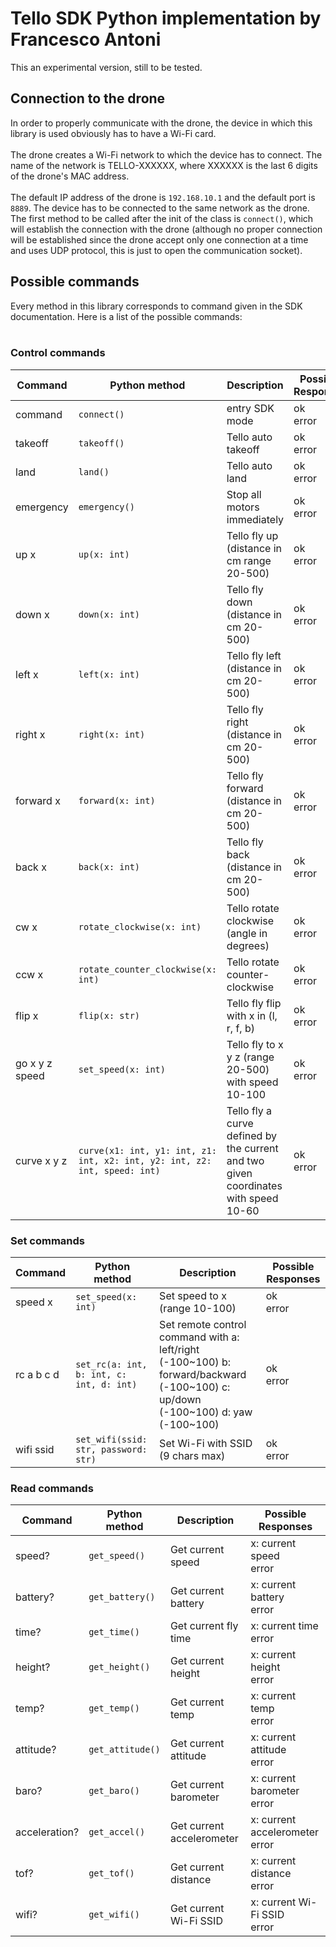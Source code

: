 # Tello SDK Python implementation by Francesco Antoni

This an experimental version, still to be tested.

## Connection to the drone

In order to properly communicate with the drone, the device in which this library is used obviously has to have a Wi-Fi
card. <br><br> The drone creates a Wi-Fi network to which the device has to connect. The name of the network is
TELLO-XXXXXX, where XXXXXX is the last 6 digits of the drone's MAC address.<br><br> The default IP address of the drone
is
`192.168.10.1` and the default port is `8889`. The device has to be connected to the same network as the drone.
The first method to be called after the init of the class is `connect()`, which will establish the connection
with the drone (although no proper connection will be established since the drone accept only one connection at a
time and uses UDP protocol, this is just to open the communication socket).

## Possible commands

Every method in this library corresponds to command given in the SDK documentation.
Here is a list of the possible commands: <br><br>

### Control commands

| Command        | Python method                                                             | Description                                                                         | Possible Responses |
|----------------|---------------------------------------------------------------------------|-------------------------------------------------------------------------------------|--------------------|
| command        | `connect()`                                                               | entry SDK mode                                                                      | ok <br> error      |
| takeoff        | `takeoff()`                                                               | Tello auto takeoff                                                                  | ok <br> error      |
| land           | `land()`                                                                  | Tello auto land                                                                     | ok <br> error      |
| emergency      | `emergency()`                                                             | Stop all motors immediately                                                         | ok <br> error      |
| up x           | `up(x: int)`                                                              | Tello fly up (distance in cm range 20-500)                                          | ok <br> error      |
| down x         | `down(x: int)`                                                            | Tello fly down (distance in cm 20-500)                                              | ok <br> error      |
| left x         | `left(x: int)`                                                            | Tello fly left (distance in cm 20-500)                                              | ok <br> error      |
| right x        | `right(x: int)`                                                           | Tello fly right (distance in cm 20-500)                                             | ok <br> error      |
| forward x      | `forward(x: int)`                                                         | Tello fly forward (distance in cm 20-500)                                           | ok <br> error      |
| back x         | `back(x: int)`                                                            | Tello fly back (distance in cm 20-500)                                              | ok <br> error      |
| cw x           | `rotate_clockwise(x: int)`                                                | Tello rotate clockwise (angle in degrees)                                           | ok <br> error      |
| ccw x          | `rotate_counter_clockwise(x: int)`                                        | Tello rotate counter-clockwise                                                      | ok <br> error      |
| flip x         | `flip(x: str)`                                                            | Tello fly flip with x in (l, r, f, b)                                               | ok <br> error      |
| go x y z speed | `set_speed(x: int)`                                                       | Tello fly to x y z (range 20-500) with speed 10-100                                 | ok <br> error      |
| curve x y z    | `curve(x1: int, y1: int, z1: int, x2: int, y2: int, z2: int, speed: int)` | Tello fly a curve defined by the current and two given coordinates with speed 10-60 | ok <br> error      |

### Set commands

| Command    | Python method                            | Description                                                                                                                     | Possible Responses |
|------------|------------------------------------------|---------------------------------------------------------------------------------------------------------------------------------|--------------------|
| speed x    | `set_speed(x: int)`                      | Set speed to x (range 10-100)                                                                                                   | ok <br> error      |
| rc a b c d | `set_rc(a: int, b: int, c: int, d: int)` | Set remote control command with a: left/right (-100~100) b: forward/backward (-100~100) c: up/down (-100~100) d: yaw (-100~100) | ok <br> error      |
| wifi ssid  | `set_wifi(ssid: str, password: str)`     | Set Wi-Fi with SSID (9 chars max)                                                                                               | ok <br> error      |

### Read commands

| Command       | Python method    | Description               | Possible Responses                  |
|---------------|------------------|---------------------------|-------------------------------------|
| speed?        | `get_speed()`    | Get current speed         | x: current speed <br> error         |
| battery?      | `get_battery()`  | Get current battery       | x: current battery <br> error       |
| time?         | `get_time()`     | Get current fly time      | x: current time <br> error          |
| height?       | `get_height()`   | Get current height        | x: current height <br> error        |
| temp?         | `get_temp()`     | Get current temp          | x: current temp <br> error          |
| attitude?     | `get_attitude()` | Get current attitude      | x: current attitude <br> error      |
| baro?         | `get_baro()`     | Get current barometer     | x: current barometer <br> error     |
| acceleration? | `get_accel()`    | Get current accelerometer | x: current accelerometer <br> error |
| tof?          | `get_tof()`      | Get current distance      | x: current distance <br> error      |
| wifi?         | `get_wifi()`     | Get current Wi-Fi SSID    | x: current Wi-Fi SSID <br> error    |